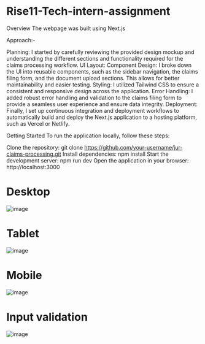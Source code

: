 # Rise11-Tech-intern-assignment

Overview
The webpage was built using Next.js

Approach:-

Planning: I started by carefully reviewing the provided design mockup and understanding the different sections and functionality required for the claims processing workflow.
UI Layout: 
Component Design: I broke down the UI into reusable components, such as the sidebar navigation, the claims filing form, and the document upload sections. This allows for better maintainability and easier testing.
Styling: I utilized Tailwind CSS to ensure a consistent and responsive design across the application.
Error Handling: I added robust error handling and validation to the claims filing form to provide a seamless user experience and ensure data integrity.
Deployment: Finally, I set up continuous integration and deployment workflows to automatically build and deploy the Next.js application to a hosting platform, such as Vercel or Netlify.

Getting Started
To run the application locally, follow these steps:

Clone the repository: git clone https://github.com/your-username/jur-claims-processing.git
Install dependencies: npm install
Start the development server: npm run dev
Open the application in your browser: http://localhost:3000


# Desktop
![image](https://github.com/user-attachments/assets/379d0653-a840-4843-8ef2-8def082c04d8)


# Tablet
![image](https://github.com/user-attachments/assets/9e35318e-ccdf-401d-8ad4-f0c15695c768)

# Mobile
![image](https://github.com/user-attachments/assets/a97aa580-b1bb-49a9-8222-b702af5ce1c4)


# Input validation
![image](https://github.com/user-attachments/assets/11cf2a3f-07e2-4a70-a717-137379c3289e)


